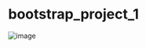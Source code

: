 # bootstrap_project_1

![image](https://github.com/abijithnv/sample-signup/assets/85537378/cc2a0dbf-4d91-4937-a5d1-49783ee1ca79)
